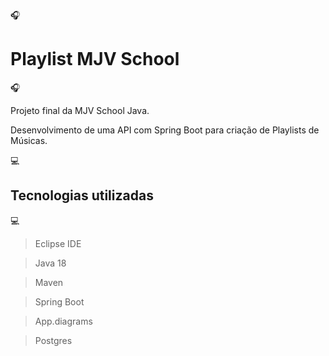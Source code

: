 🎧 <h1>Playlist MJV School</h1> 🎧 

Projeto final da MJV School Java. 

Desenvolvimento de uma API com Spring Boot para criação de Playlists de Músicas.

💻 <h2>Tecnologias utilizadas</h2> 💻

> Eclipse IDE 

> Java 18 

> Maven 

> Spring Boot 

> App.diagrams 

> Postgres 

